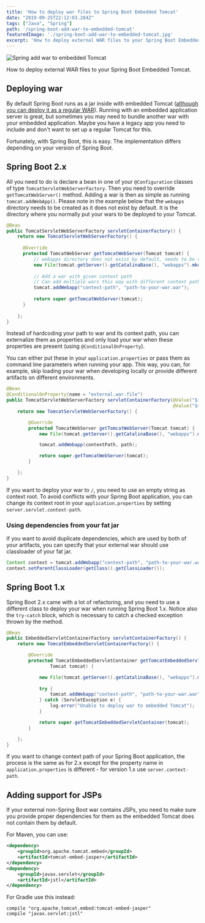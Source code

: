 ```yaml
---
title: 'How to deploy war files to Spring Boot Embedded Tomcat'
date: "2019-09-25T22:12:03.284Z"
tags: ["Java", "Spring"]
path: '/spring-boot-add-war-to-embedded-tomcat'
featuredImage: './spring-boot-add-war-to-embedded-tomcat.jpg'
excerpt: 'How to deploy external WAR files to your Spring Boot Embedded Tomcat.'
---
```


![Spring add war to embedded Tomcat](spring-boot-add-war-to-embedded-tomcat.jpg)

How to deploy external WAR files to your Spring Boot Embedded Tomcat.

## Deploying war
By default Spring Boot runs as a jar inside with embedded Tomcat ([although you can deploy it as a regular WAR](https://www.vojtechruzicka.com/spring-boot-war/)). Running with an embedded application server is great, but sometimes you may need to bundle another war with your embedded application. Maybe you have a legacy app you need to include and don't want to set up a regular Tomcat for this.

Fortunately, with Spring Boot, this is easy. The implementation differs depending on your version of Spring Boot.

## Spring Boot 2.x

All you need to do is declare a bean in one of your `@Configuration` classes of type `TomcatServletWebServerFactory`. Then you need to override `getTomcatWebServer()` method. Adding a war is then as simple as running `tomcat.addWebApp()`. Please note in the example below that the `webapps` directory needs to be created as it does not exist by default. It is the directory where you normally put your wars to be deployed to your Tomcat.

```java
@Bean
public TomcatServletWebServerFactory servletContainerFactory() {
    return new TomcatServletWebServerFactory() {
    
      @Override
      protected TomcatWebServer getTomcatWebServer(Tomcat tomcat) {
          // webapps directory does not exist by default, needs to be created
          new File(tomcat.getServer().getCatalinaBase(), "webapps").mkdirs();
    
          // Add a war with given context path
          // Can add multiple wars this way with different context paths
          tomcat.addWebapp("context-path", "path-to-your-war.war");
    
          return super.getTomcatWebServer(tomcat);
      }
    
    };
}
```

Instead of hardcoding your path to war and its context path, you can externalize them as properties and only load your war when these properties are present (using `@ConditionalOnProperty`).

You can either put these in your `application.properties` or pass them as command line parameters when running your app. This way, you can, for example, skip loading your war when developing locally or provide different artifacts on different environments.

```java
@Bean
@ConditionalOnProperty(name = "external.war.file")
public TomcatServletWebServerFactory servletContainerFactory(@Value("${external.war.file}") String path,
                                                             @Value("${external.war.context}") String contextPath) {
    return new TomcatServletWebServerFactory() {

        @Override
        protected TomcatWebServer getTomcatWebServer(Tomcat tomcat) {
            new File(tomcat.getServer().getCatalinaBase(), "webapps").mkdirs();

            tomcat.addWebapp(contextPath, path);

            return super.getTomcatWebServer(tomcat);
        }

    };
}
```

If you want to deploy your war to `/`, you need to use an empty string as context root. To avoid conflicts with your Spring Boot application, you can change its context root in your `application.properties` by setting `server.servlet.context-path`.


### Using dependencies from your fat jar
If you want to avoid duplicate dependencies, which are used by both of your artifacts, you can specify that your external war should use classloader of your fat jar.

```java
Context context = tomcat.addWebapp("context-path", "path-to-your-war.war");
context.setParentClassLoader(getClass().getClassLoader());
```
 

## Spring Boot 1.x
Spring Boot 2.x came with a lot of refactoring, and you need to use a different class to deploy your war when running Spring Boot 1.x. Notice also the `try-catch` block, which is necessary to catch a checked exception thrown by the method.

```java
@Bean
public EmbeddedServletContainerFactory servletContainerFactory() {
    return new TomcatEmbeddedServletContainerFactory() {

        @Override
        protected TomcatEmbeddedServletContainer getTomcatEmbeddedServletContainer(
                Tomcat tomcat) {

            new File(tomcat.getServer().getCatalinaBase(), "webapps").mkdirs();
            
            try {
                tomcat.addWebapp("context-path", "path-to-your-war.war");
            } catch (ServletException e) {
                log.error("Unable to deploy war to embedded Tomcat");
            }

            return super.getTomcatEmbeddedServletContainer(tomcat);
        }

    };
}
```

If you want to change context path of your Spring Boot application, the process is the same as for 2.x except for the property name in `application.properties` is different - for version 1.x use `server.context-path`.

## Adding support for JSPs
If your external non-Spring Boot war contains JSPs, you need to make sure you provide proper dependencies for them as the embedded Tomcat does not contain them by default. 


For Maven, you can use:

```xml
<dependency>
    <groupId>org.apache.tomcat.embed</groupId>
    <artifactId>tomcat-embed-jasper</artifactId>
</dependency>
<dependency>
    <groupId>javax.servlet</groupId>
    <artifactId>jstl</artifactId>
</dependency>
```

For Gradle use this instead:

```
compile "org.apache.tomcat.embed:tomcat-embed-jasper"
compile "javax.servlet:jstl"
```